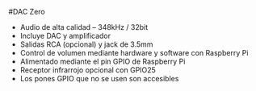 <!--
---
name: DAC Zero
class: board
type: audio
formfactor: pHAT
manufacturer: JustBoom
description: The JustBoom DAC Zero is a plug and play, high resolution, digital-to-analog converter for the Raspberry Pi.
url: https://www.justboom.co/product/justboom-dac-zero-phat/
buy: https://www.justboom.co/product/justboom-dac-zero-phat/
image: 'justboom-dac-zero.png'
pincount: 40
eeprom: no
power:
  '1':
  '2':
ground:
  '6':
  '9':
  '14':
  '20':
  '25':
  '30':
  '34':
  '39':
pin:
  '3':
    mode: i2c
  '5':
    mode: i2c
  '12':
    name: BCKL (Bit Clock)
    mode: i2s
  '16':
    name: Rotary Encoder
  '18':
    name: Rotary Encoder
  '22':
    name: IR Receiver
  '35':
    name: LRCK (Left/Right Clock)
    mode: i2s
  '40':
    name: DOUT
    mode: i2s
-->
#DAC Zero

* Audio de alta calidad – 348kHz / 32bit
* Incluye DAC y amplificador
* Salidas RCA (opcional) y jack de 3.5mm
* Control de volumen mediante hardware y software con Raspberry Pi
* Alimentado mediante el pin GPIO de Raspberry Pi
* Receptor infrarrojo opcional con GPIO25
* Los pones GPIO que no se usen son accesibles

